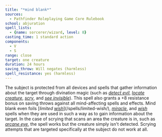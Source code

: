 ```yaml
---
title: "*mind blank*"
sources:
  - Pathfinder Roleplaying Game Core Rulebook
school: abjuration
spell_lists:
  - {name: sorcerer/wizard, level: 8}
casting_time: 1 standard action
components:
  - V
  - S
range: close
target: one creature
duration: 24 hours
saving_throw: Will negates (harmless)
spell_resistance: yes (harmless)
---
```


The subject is protected from all devices and spells that gather information about the target through divination magic (such as [*detect evil*](/spells/detect-evil/), [*locate creature*](/spells/locate-creature/), [*scry*](/spells/scry/), and [*see invisible*](/spells/see-invisible/)). This spell also grants a +8 resistance bonus on saving throws against all mind-affecting spells and effects. Mind blank even foils [*limited [*wish*](/spells/wish/)*](/spells/limited-wish/), [*miracle*](/spells/miracle/), and [*wish*](/spells/wish/) spells when they are used in such a way as to gain information about the target. In the case of scrying that scans an area the creature is in, such as [*arcane eye*](/spells/arcane-eye/), the spell works but the creature simply isn't detected. Scrying attempts that are targeted specifically at the subject do not work at all.

